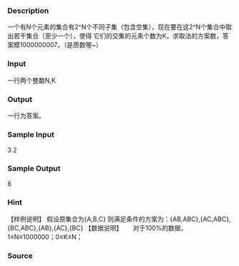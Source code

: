 
### Description

一个有N个元素的集合有2^N个不同子集（包含空集），现在要在这2^N个集合中取出若干集合（至少一个），使得
它们的交集的元素个数为K，求取法的方案数，答案模1000000007。（是质数喔~）

### Input
一行两个整数N,K
### Output
一行为答案。
### Sample Input
3 2
### Sample Output
6
### Hint
【样例说明】
假设原集合为{A,B,C}
则满足条件的方案为：{AB,ABC},{AC,ABC},{BC,ABC},{AB},{AC},{BC}
【数据说明】
     对于100%的数据，1≤N≤1000000；0≤K≤N；
### Source
